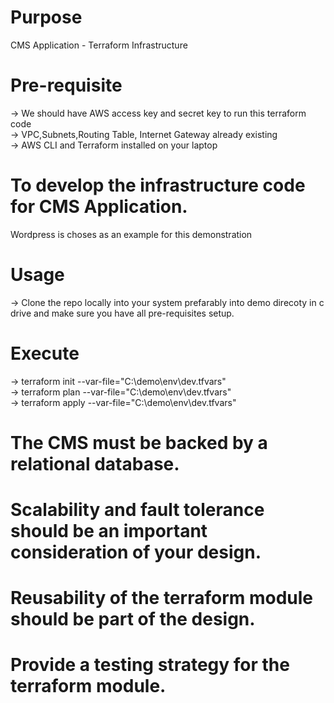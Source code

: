 # Purpose
CMS Application - Terraform Infrastructure

# Pre-requisite
   -> We should have AWS access key and secret key to run this terraform code<br>
   -> VPC,Subnets,Routing Table, Internet Gateway already existing<br>
   -> AWS CLI and Terraform installed on your laptop<br>
   
# To develop the infrastructure code for CMS Application.
  Wordpress is choses as an example for this demonstration
  
# Usage
   -> Clone the repo locally into your system prefarably into demo direcoty in c drive and make sure you have all pre-requisites setup.
# Execute
   ->   terraform init --var-file="C:\demo\env\dev.tfvars"<br>
   ->   terraform plan --var-file="C:\demo\env\dev.tfvars"<br>
   ->   terraform apply --var-file="C:\demo\env\dev.tfvars"<br>

# The CMS must be backed by a relational database.

# Scalability and fault tolerance should be an important consideration of your design.
# Reusability of the terraform module should be part of the design.
# Provide a testing strategy for the terraform module.
